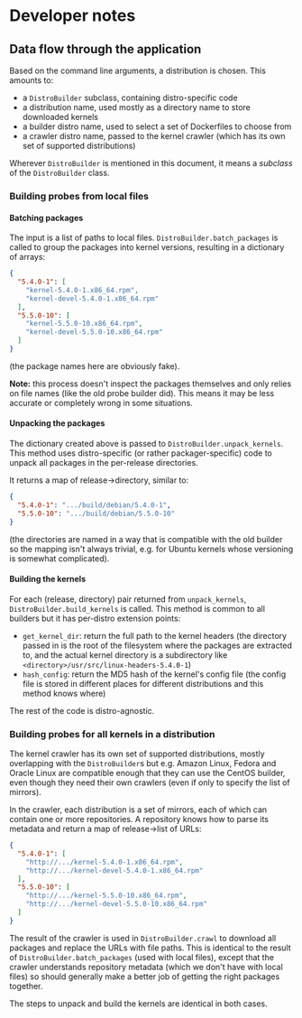 # Developer notes

## Data flow through the application

Based on the command line arguments, a distribution is chosen.
This amounts to:
* a `DistroBuilder` subclass, containing distro-specific code
* a distribution name, used mostly as a directory name to store downloaded kernels
* a builder distro name, used to select a set of Dockerfiles to choose from
* a crawler distro name, passed to the kernel crawler (which has its own set of supported distributions)

Wherever `DistroBuilder` is mentioned in this document, it means a *subclass*
of the `DistroBuilder` class.

### Building probes from local files

#### Batching packages

The input is a list of paths to local files. `DistroBuilder.batch_packages` is called
to group the packages into kernel versions, resulting in a dictionary of arrays:

```json
{
  "5.4.0-1": [
    "kernel-5.4.0-1.x86_64.rpm",
    "kernel-devel-5.4.0-1.x86_64.rpm"
  ],
  "5.5.0-10": [
    "kernel-5.5.0-10.x86_64.rpm",
    "kernel-devel-5.5.0-10.x86_64.rpm"
  ]
}
```

(the package names here are obviously fake).

**Note:** this process doesn't inspect the packages themselves and only
relies on file names (like the old probe builder did). This means it may
be less accurate or completely wrong in some situations.

#### Unpacking the packages

The dictionary created above is passed to `DistroBuilder.unpack_kernels`.
This method uses distro-specific (or rather packager-specific) code to unpack
all packages in the per-release directories.

It returns a map of release->directory, similar to:

```json
{
  "5.4.0-1": ".../build/debian/5.4.0-1",
  "5.5.0-10": ".../build/debian/5.5.0-10"
}
```

(the directories are named in a way that is compatible with the old builder
so the mapping isn't always trivial, e.g. for Ubuntu kernels whose versioning
is somewhat complicated).

#### Building the kernels

For each (release, directory) pair returned from `unpack_kernels`,
`DistroBuilder.build_kernels` is called. This method is common to all
builders but it has per-distro extension points:

  * `get_kernel_dir`: return the full path to the kernel headers
    (the directory passed in is the root of the filesystem where the packages are extracted to,
    and the actual kernel directory is a subdirectory like `<directory>/usr/src/linux-headers-5.4.0-1`)
  * `hash_config`: return the MD5 hash of the kernel's config file
    (the config file is stored in different places for different distributions
    and this method knows where)

The rest of the code is distro-agnostic.

### Building probes for all kernels in a distribution

The kernel crawler has its own set of supported distributions, mostly
overlapping with the `DistroBuilder`s but e.g. Amazon Linux, Fedora and Oracle
Linux are compatible enough that they can use the CentOS builder, even though
they need their own crawlers (even if only to specify the list of mirrors).

In the crawler, each distribution is a set of mirrors, each of which can contain one
or more repositories. A repository knows how to parse its metadata and return a map
of release->list of URLs:

```json
{
  "5.4.0-1": [
    "http://.../kernel-5.4.0-1.x86_64.rpm",
    "http://.../kernel-devel-5.4.0-1.x86_64.rpm"
  ],
  "5.5.0-10": [
    "http://.../kernel-5.5.0-10.x86_64.rpm",
    "http://.../kernel-devel-5.5.0-10.x86_64.rpm"
  ]
}
```

The result of the crawler is used in `DistroBuilder.crawl` to download all
packages and replace the URLs with file paths. This is identical to the result
of `DistroBuilder.batch_packages` (used with local files), except that
the crawler understands repository metadata (which we don't have with local files)
so should generally make a better job of getting the right packages together.

The steps to unpack and build the kernels are identical in both cases.